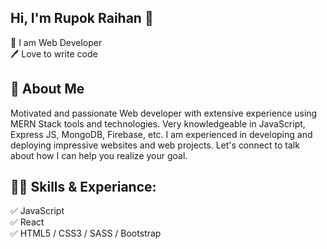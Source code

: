 ## Hi, I'm Rupok Raihan 👋

<p>
👑 I am Web Developer <br> 
🖊️ Love to write code <br>  


<p align="left"> <a href="https://www.linkedin.com/in/rupok-raihan-910b65234/" target="blank"></a> </p>

## 🚀 About Me
Motivated and passionate Web developer with extensive experience using MERN Stack tools and technologies. Very knowledgeable in JavaScript, Express JS, MongoDB, Firebase, etc. I am experienced in developing and deploying impressive websites and web projects. Let's connect to talk about how I can help you realize your goal. 

## 👨‍💻 Skills & Experiance: 
✅ JavaScript <br>
✅ React <br>
✅ HTML5 / CSS3 / SASS / Bootstrap <br>
